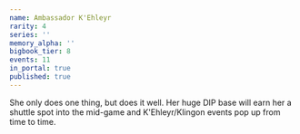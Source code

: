 ```yaml
---
name: Ambassador K'Ehleyr
rarity: 4
series: ''
memory_alpha: ''
bigbook_tier: 8
events: 11
in_portal: true
published: true
---
```


She only does one thing, but does it well. Her huge DIP base will earn her a shuttle spot into the mid-game and K'Ehleyr/Klingon events pop up from time to time.
